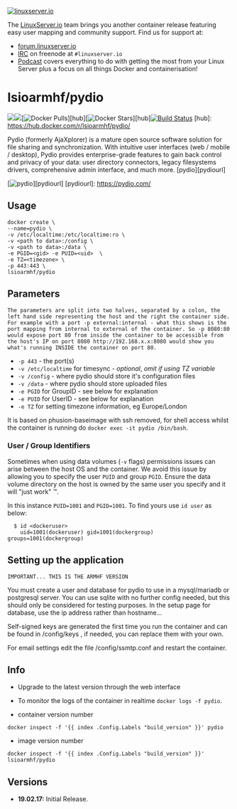 [linuxserverurl]: https://linuxserver.io
[forumurl]: https://forum.linuxserver.io
[ircurl]: https://www.linuxserver.io/irc/
[podcasturl]: https://www.linuxserver.io/podcast/

[![linuxserver.io](https://raw.githubusercontent.com/linuxserver/docker-templates/master/linuxserver.io/img/linuxserver_medium.png)][linuxserverurl]

The [LinuxServer.io][linuxserverurl] team brings you another container release featuring easy user mapping and community support. Find us for support at:
* [forum.linuxserver.io][forumurl]
* [IRC][ircurl] on freenode at `#linuxserver.io`
* [Podcast][podcasturl] covers everything to do with getting the most from your Linux Server plus a focus on all things Docker and containerisation!

# lsioarmhf/pydio
[![](https://images.microbadger.com/badges/version/lsioarmhf/pydio.svg)](https://microbadger.com/images/lsioarmhf/pydio "Get your own version badge on microbadger.com")[![](https://images.microbadger.com/badges/image/lsioarmhf/pydio.svg)](http://microbadger.com/images/lsioarmhf/pydio "Get your own image badge on microbadger.com")[![Docker Pulls](https://img.shields.io/docker/pulls/lsioarmhf/pydio.svg)][hub][![Docker Stars](https://img.shields.io/docker/stars/lsioarmhf/pydio.svg)][hub][![Build Status](http://jenkins.linuxserver.io:8080/buildStatus/icon?job=Dockers/LinuxServer.io-armhf/lsioarmhf-pydio)](http://jenkins.linuxserver.io:8080/job/Dockers/job/LinuxServer.io-armhf/job/lsioarmhf-pydio/)
[hub]: https://hub.docker.com/r/lsioarmhf/pydio/

Pydio (formerly AjaXplorer) is a mature open source software solution for file sharing and synchronization. With intuitive user interfaces (web / mobile / desktop), Pydio provides enterprise-grade features to gain back control and privacy of your data: user directory connectors, legacy filesystems drivers, comprehensive admin interface, and much more. [pydio][pydiourl]


[![pydio](https://raw.githubusercontent.com/linuxserver/docker-templates/master/linuxserver.io/img/pydio-banner.png)][pydiourl]
[pydiourl]: https://pydio.com/

## Usage

```
docker create \
--name=pydio \
-v /etc/localtime:/etc/localtime:ro \
-v <path to data>:/config \
-v <path to data>:/data \
-e PGID=<gid> -e PUID=<uid>  \
-e TZ=<timezone> \
-p 443:443 \
lsioarmhf/pydio
```

## Parameters

`The parameters are split into two halves, separated by a colon, the left hand side representing the host and the right the container side. 
For example with a port -p external:internal - what this shows is the port mapping from internal to external of the container.
So -p 8080:80 would expose port 80 from inside the container to be accessible from the host's IP on port 8080
http://192.168.x.x:8080 would show you what's running INSIDE the container on port 80.`


* `-p 443` - the port(s)
* `-v /etc/localtime` for timesync - *optional*, *omit if using TZ variable*
* `-v /config` - where pydio should store it's configuration files
* `-v /data` - where pydio should store uploaded files
* `-e PGID` for GroupID - see below for explanation
* `-e PUID` for UserID - see below for explanation
* `-e TZ` for setting timezone information, eg Europe/London

It is based on phusion-baseimage with ssh removed, for shell access whilst the container is running do `docker exec -it pydio /bin/bash`.

### User / Group Identifiers

Sometimes when using data volumes (`-v` flags) permissions issues can arise between the host OS and the container. We avoid this issue by allowing you to specify the user `PUID` and group `PGID`. Ensure the data volume directory on the host is owned by the same user you specify and it will "just work" ™.

In this instance `PUID=1001` and `PGID=1001`. To find yours use `id user` as below:

```
  $ id <dockeruser>
    uid=1001(dockeruser) gid=1001(dockergroup) groups=1001(dockergroup)
```

## Setting up the application 
`IMPORTANT... THIS IS THE ARMHF VERSION`

You must create a user and database for pydio to use in a mysql/mariadb or postgresql server. You can use sqlite with no further config needed, but this should only be considered for testing purposes.
In the setup page for database, use the ip address rather than hostname...

Self-signed keys are generated the first time you run the container and can be found in /config/keys , if needed, you can replace them with your own.

For email settings edit the file /config/ssmtp.conf and restart the container.


## Info
* Upgrade to the latest version through the web interface
* To monitor the logs of the container in realtime `docker logs -f pydio`.

* container version number 

`docker inspect -f '{{ index .Config.Labels "build_version" }}' pydio`

* image version number

`docker inspect -f '{{ index .Config.Labels "build_version" }}' lsioarmhf/pydio`

## Versions

+ **19.02.17:** Initial Release.
